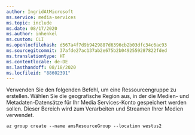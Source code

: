 ```yaml
---
author: IngridAtMicrosoft
ms.service: media-services
ms.topic: include
ms.date: 08/17/2020
ms.author: inhenkel
ms.custom: CLI
ms.openlocfilehash: d567a4f7d9b9429887d6396cb2b03dfc34c6ac93
ms.sourcegitcommit: 37afde27ac137ab2e675b2b0492559287822fded
ms.translationtype: HT
ms.contentlocale: de-DE
ms.lasthandoff: 08/18/2020
ms.locfileid: "88602391"
---
```

<!-- Create a resource group -->

Verwenden Sie den folgenden Befehl, um eine Ressourcengruppe zu erstellen. Wählen Sie die geografische Region aus, in der die Medien- und Metadaten-Datensätze für Ihr Media Services-Konto gespeichert werden sollen. Dieser Bereich wird zum Verarbeiten und Streamen Ihrer Medien verwendet.

```azurecli
az group create --name amsResourceGroup --location westus2
```
